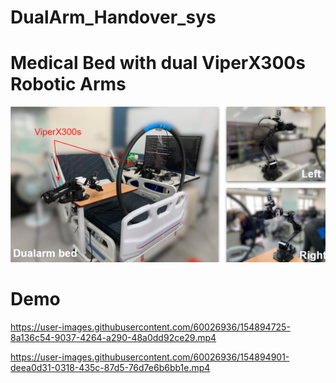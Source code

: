 # DualArm_Handover_sys

# Medical Bed with dual ViperX300s Robotic Arms
![Teaser](material/system.png)

# Demo
https://user-images.githubusercontent.com/60026936/154894725-8a136c54-9037-4264-a290-48a0dd92ce29.mp4




https://user-images.githubusercontent.com/60026936/154894901-deea0d31-0318-435c-87d5-76d7e6b6bb1e.mp4

